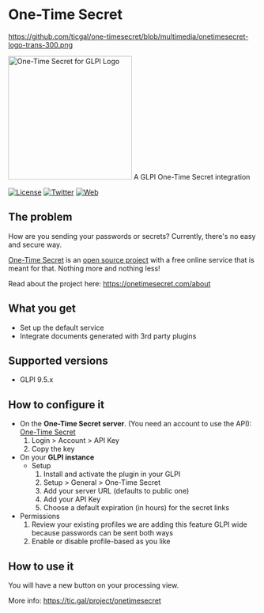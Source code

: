 # One-Time Secret 
https://github.com/ticgal/one-timesecret/blob/multimedia/onetimesecret-logo-trans-300.png

<img src="https://raw.githubusercontent.com/ticgal/one-timesecret/multimedia/onetimesecret-logo-trans-300.png" alt="One-Time Secret for GLPI Logo" height="250px" width="250px" class="js-lazy-loaded">
A GLPI One-Time Secret integration

[![License](https://img.shields.io/badge/License-GNU%20AGPLv3-blue.svg?style=flat-square)](https://github.com/ticgal/taskdrop/blob/master/LICENSE)
[![Twitter](https://img.shields.io/badge/Twitter-TICgal-blue.svg?style=flat-square)](https://twitter.com/ticgalcom)
[![Web](https://img.shields.io/badge/Web-TICgal-blue.svg?style=flat-square)](https://tic.gal/)

## The problem

How are you sending your passwords or secrets? Currently, there's no easy and secure way.

[One-Time Secret](https://onetimesecret.com/) is an [open source project](https://github.com/onetimesecret/onetimesecret) with a free online service that is meant for that. Nothing more and nothing less!

Read about the project here: https://onetimesecret.com/about

## What you get 

- Set up the default service
- Integrate documents generated with 3rd party plugins

## Supported versions
- GLPI 9.5.x

## How to configure it
- On the **One-Time Secret server**. (You need an account to use the API): [One-Time Secret](https://onetimesecret.com/) 
  1. Login > Account > API Key
  2. Copy the key 
- On your **GLPI instance**
  - Setup
    1. Install and activate the plugin in your GLPI
    2. Setup > General > One-Time Secret
    3. Add your server URL (defaults to public one)
    4. Add your API Key
    5. Choose a default expiration (in hours) for the secret links
 - Permissions
    1. Review your existing profiles we are adding this feature GLPI wide because passwords can be sent both ways
    2. Enable or disable profile-based as you like 

## How to use it
You will have a new button on your processing view.

More info: https://tic.gal/project/onetimesecret